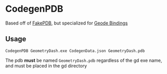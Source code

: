 # CodegenPDB

Based off of [FakePDB](https://github.com/Mixaill/FakePDB), but specialized for [Geode Bindings](https://github.com/geode-sdk/bindings)

## Usage
```
CodegenPDB GeometryDash.exe CodegenData.json GeometryDash.pdb
```
The pdb **must** be named `GeometryDash.pdb` regardless of the gd exe name, and must be placed in the gd directory